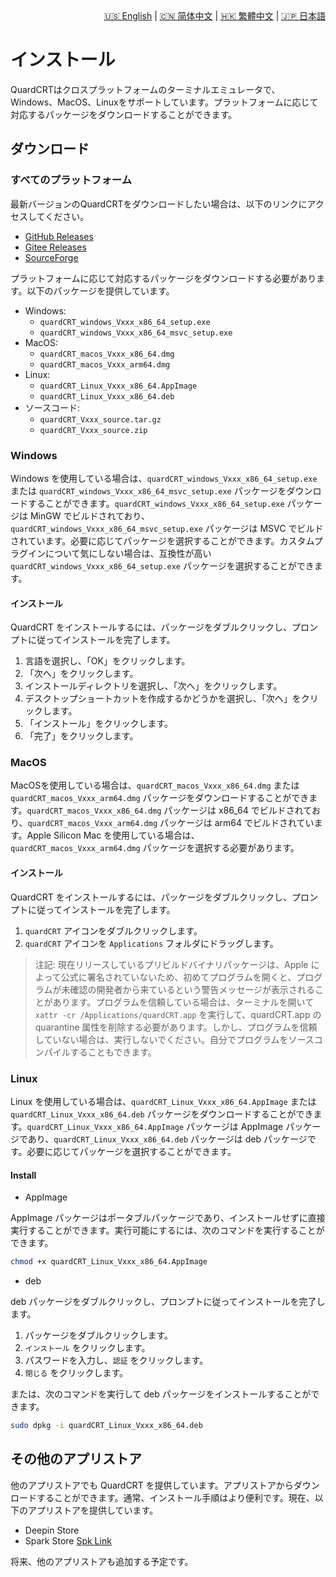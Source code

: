 <div style="text-align: right"><a href="../../en/latest/installation.html">🇺🇸 English</a> | <a href="../../zh-cn/latest/installation.html">🇨🇳 简体中文</a> | <a href="../../zh-tw/latest/installation.html">🇭🇰 繁體中文</a> | <a href="../../ja/latest/installation.html">🇯🇵 日本語</a></div>

# インストール

QuardCRTはクロスプラットフォームのターミナルエミュレータで、Windows、MacOS、Linuxをサポートしています。プラットフォームに応じて対応するパッケージをダウンロードすることができます。

## ダウンロード

### すべてのプラットフォーム

最新バージョンのQuardCRTをダウンロードしたい場合は、以下のリンクにアクセスしてください。

- [GitHub Releases](https://github.com/QQxiaoming/quardCRT/releases)
- [Gitee Releases](https://gitee.com/QQxiaoming/quardCRT/releases)
- [SourceForge](https://sourceforge.net/projects/quardcrt/files/)

プラットフォームに応じて対応するパッケージをダウンロードする必要があります。以下のパッケージを提供しています。

- Windows: 
    - `quardCRT_windows_Vxxx_x86_64_setup.exe`
    - `quardCRT_windows_Vxxx_x86_64_msvc_setup.exe`
- MacOS: 
    - `quardCRT_macos_Vxxx_x86_64.dmg`
    - `quardCRT_macos_Vxxx_arm64.dmg`
- Linux: 
    - `quardCRT_Linux_Vxxx_x86_64.AppImage`
    - `quardCRT_Linux_Vxxx_x86_64.deb`
- ソースコード: 
    - `quardCRT_Vxxx_source.tar.gz`
    - `quardCRT_Vxxx_source.zip`

### Windows

Windows を使用している場合は、`quardCRT_windows_Vxxx_x86_64_setup.exe` または `quardCRT_windows_Vxxx_x86_64_msvc_setup.exe` パッケージをダウンロードすることができます。`quardCRT_windows_Vxxx_x86_64_setup.exe` パッケージは MinGW でビルドされており、`quardCRT_windows_Vxxx_x86_64_msvc_setup.exe` パッケージは MSVC でビルドされています。必要に応じてパッケージを選択することができます。カスタムプラグインについて気にしない場合は、互換性が高い `quardCRT_windows_Vxxx_x86_64_setup.exe` パッケージを選択することができます。

#### インストール 

QuardCRT をインストールするには、パッケージをダブルクリックし、プロンプトに従ってインストールを完了します。

1. 言語を選択し、「OK」をクリックします。
2. 「次へ」をクリックします。
3. インストールディレクトリを選択し、「次へ」をクリックします。
4. デスクトップショートカットを作成するかどうかを選択し、「次へ」をクリックします。
5. 「インストール」をクリックします。
6. 「完了」をクリックします。

### MacOS

MacOSを使用している場合は、`quardCRT_macos_Vxxx_x86_64.dmg` または `quardCRT_macos_Vxxx_arm64.dmg` パッケージをダウンロードすることができます。`quardCRT_macos_Vxxx_x86_64.dmg` パッケージは x86_64 でビルドされており、`quardCRT_macos_Vxxx_arm64.dmg` パッケージは arm64 でビルドされています。Apple Silicon Mac を使用している場合は、`quardCRT_macos_Vxxx_arm64.dmg` パッケージを選択する必要があります。

#### インストール

QuardCRT をインストールするには、パッケージをダブルクリックし、プロンプトに従ってインストールを完了します。

1. `quardCRT` アイコンをダブルクリックします。
2. `quardCRT` アイコンを `Applications` フォルダにドラッグします。

> 注記: 現在リリースしているプリビルドバイナリパッケージは、Apple によって公式に署名されていないため、初めてプログラムを開くと、プログラムが未確認の開発者から来ているという警告メッセージが表示されることがあります。プログラムを信頼している場合は、ターミナルを開いて `xattr -cr /Applications/quardCRT.app` を実行して、quardCRT.app の quarantine 属性を削除する必要があります。しかし、プログラムを信頼していない場合は、実行しないでください。自分でプログラムをソースコンパイルすることもできます。

### Linux

Linux を使用している場合は、`quardCRT_Linux_Vxxx_x86_64.AppImage` または `quardCRT_Linux_Vxxx_x86_64.deb` パッケージをダウンロードすることができます。`quardCRT_Linux_Vxxx_x86_64.AppImage` パッケージは AppImage パッケージであり、`quardCRT_Linux_Vxxx_x86_64.deb` パッケージは deb パッケージです。必要に応じてパッケージを選択することができます。

#### Install

- AppImage

AppImage パッケージはポータブルパッケージであり、インストールせずに直接実行することができます。実行可能にするには、次のコマンドを実行することができます。

```bash
chmod +x quardCRT_Linux_Vxxx_x86_64.AppImage
```

- deb

deb パッケージをダブルクリックし、プロンプトに従ってインストールを完了します。

1. パッケージをダブルクリックします。
2. `インストール` をクリックします。
3. パスワードを入力し、`認証` をクリックします。
4. `閉じる` をクリックします。

または、次のコマンドを実行して deb パッケージをインストールすることができます。

```bash
sudo dpkg -i quardCRT_Linux_Vxxx_x86_64.deb
```

## その他のアプリストア

他のアプリストアでも QuardCRT を提供しています。アプリストアからダウンロードすることができます。通常、インストール手順はより便利です。現在、以下のアプリストアを提供しています。

- Deepin Store
- Spark Store [Spk Link](spk://store/development/quardcrt)

将来、他のアプリストアも追加する予定です。
